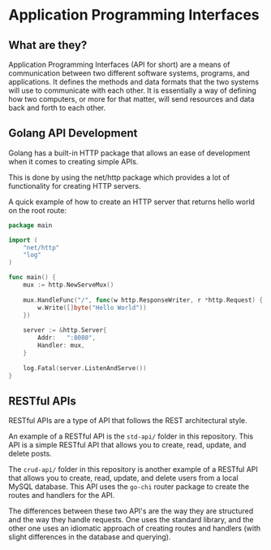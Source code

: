 # Application Programming Interfaces

## What are they?

Application Programming Interfaces (API for short) are a means of communication between two different software systems, programs, and applications. 
It defines the methods and data formats that the two systems will use to communicate with each other.
It is essentially a way of defining how two computers, or more for that matter, will send resources and data back and forth to each other.

## Golang API Development

Golang has a built-in HTTP package that allows an ease of development when it comes to creating simple APIs.

This is done by using the net/http package which provides a lot of functionality for creating HTTP servers.

A quick example of how to create an HTTP server that returns hello world on the root route:

```go
package main

import (
    "net/http"
    "log"
)

func main() {
    mux := http.NewServeMux()
    
    mux.HandleFunc("/", func(w http.ResponseWriter, r *http.Request) {
        w.Write([]byte("Hello World"))
    })
    
    server := &http.Server{
        Addr:   ":8080",
        Handler: mux,
    }
    
    log.Fatal(server.ListenAndServe())
}
```

## RESTful APIs

RESTful APIs are a type of API that follows the REST architectural style. 

An example of a RESTful API is the `std-api/` folder in this repository. This API is a simple RESTful API that allows you to create, read, update, and delete posts. 

The `crud-api/` folder in this repository is another example of a RESTful API that allows you to create, read, update, and delete users from a local MySQL database.
This API uses the `go-chi` router package to create the routes and handlers for the API. 

The differences between these two API's are the way they are structured and the way they handle requests. One uses the standard library, and the other one uses an idiomatic approach of creating routes and handlers (with slight differences in the database and querying).
